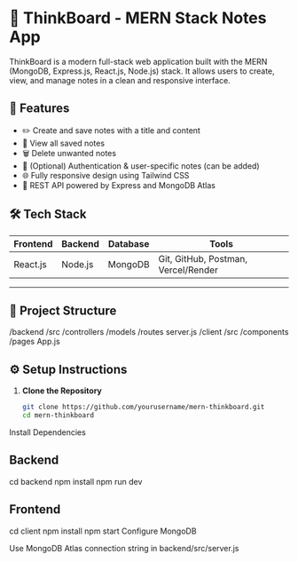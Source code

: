 # 🧠 ThinkBoard - MERN Stack Notes App

ThinkBoard is a modern full-stack web application built with the MERN (MongoDB, Express.js, React.js, Node.js) stack. It allows users to create, view, and manage notes in a clean and responsive interface.



## 🚀 Features

- ✏️ Create and save notes with a title and content
- 📃 View all saved notes
- 🗑 Delete unwanted notes
- 🔐 (Optional) Authentication & user-specific notes (can be added)
- 🌐 Fully responsive design using Tailwind CSS
- 📡 REST API powered by Express and MongoDB Atlas



## 🛠 Tech Stack

| Frontend | Backend | Database | Tools |
|----------|---------|----------|-------|
| React.js | Node.js | MongoDB  | Git, GitHub, Postman, Vercel/Render |

---

## 📁 Project Structure
/backend
/src
/controllers
/models
/routes
server.js
/client
/src
/components
/pages
App.js


## ⚙️ Setup Instructions

1. **Clone the Repository**
   ```bash
   git clone https://github.com/yourusername/mern-thinkboard.git
   cd mern-thinkboard
Install Dependencies

## Backend
cd backend
npm install
npm run dev

## Frontend
cd client
npm install
npm start
Configure MongoDB

Use MongoDB Atlas connection string in backend/src/server.js



